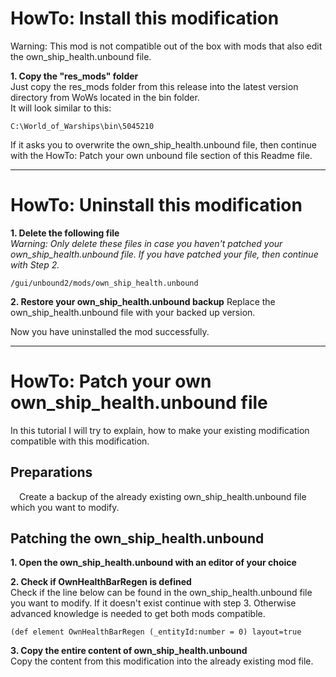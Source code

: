 # HowTo: Install this modification

Warning: This mod is not compatible out of the box with mods that also edit the own_ship_health.unbound file.

**1. Copy the "res_mods" folder**  
Just copy the res_mods folder from this release into the latest version directory from WoWs located in the bin folder.  
It will look similar to this: 
```
C:\World_of_Warships\bin\5045210
```

If it asks you to overwrite the own_ship_health.unbound file, then continue with the HowTo: Patch your own unbound file
section of this Readme file.


---

# HowTo: Uninstall this modification

**1. Delete the following file**  
_Warning: Only delete these files in case you haven't patched your own_ship_health.unbound file. If you have patched
your file, then continue with Step 2._

```
/gui/unbound2/mods/own_ship_health.unbound
```

**2. Restore your own_ship_health.unbound backup**
Replace the own_ship_health.unbound file with your backed up version.

Now you have uninstalled the mod successfully.

---

# HowTo: Patch your own own_ship_health.unbound file

In this tutorial I will try to explain, how to make your existing modification compatible
with this modification.

## Preparations
&emsp;Create a backup of the already existing own_ship_health.unbound file which you want to modify.
## Patching the own_ship_health.unbound
**1. Open the own_ship_health.unbound with an editor of your choice**  


**2. Check if OwnHealthBarRegen is defined**  
Check if the line below can be found in the own_ship_health.unbound file you want to modify.
If it doesn't exist continue with step 3. Otherwise advanced knowledge is needed to get both mods compatible.

```
(def element OwnHealthBarRegen (_entityId:number = 0) layout=true
```

**3. Copy the entire content of own_ship_health.unbound**  
Copy the content from this modification into the already existing mod file. 